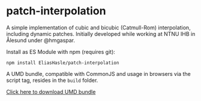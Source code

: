 # patch-interpolation
A simple implementation of cubic and bicubic (Catmull-Rom) interpolation, including dynamic patches. Initially developed while working at NTNU IHB in Ålesund under @hmgaspar.

Install as ES Module with npm (requires git):

`npm install EliasHasle/patch-interpolation`

A UMD bundle, compatible with CommonJS and usage in browsers via the script tag, resides in the `build` folder.

<a href="https://cdn.jsdelivr.net/gh/EliasHasle/patch-interpolation/build/patch-interpolation.js" download>Click here to download UMD bundle</a>
